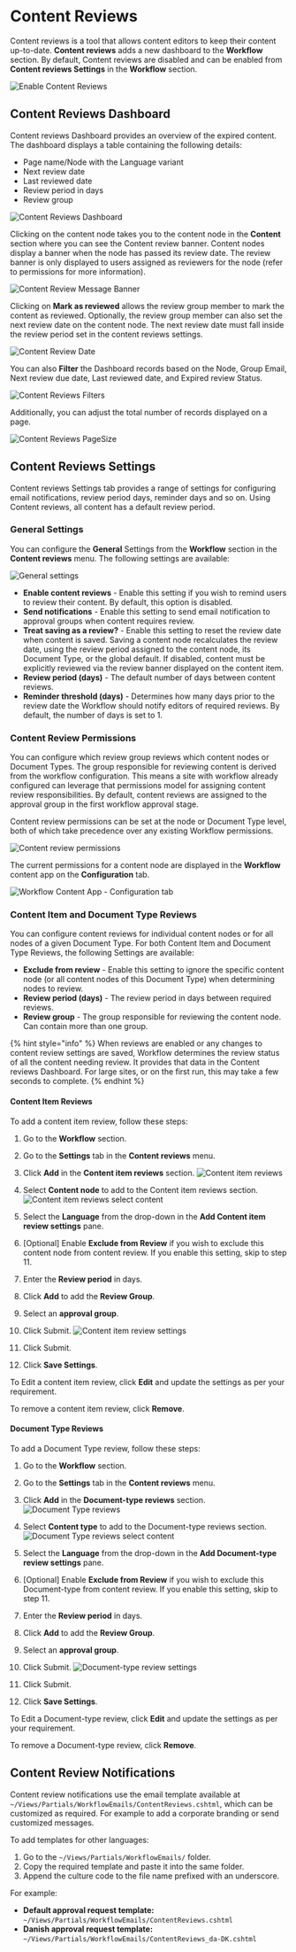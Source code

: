 # Content Reviews

Content reviews is a tool that allows content editors to keep their content up-to-date. **Content reviews** adds a new dashboard to the **Workflow** section. By default, Content reviews are disabled and can be enabled from **Content reviews Settings** in the **Workflow** section.

![Enable Content Reviews](images/Enable-content-reviews.png)

## Content Reviews Dashboard

Content reviews Dashboard provides an overview of the expired content. The dashboard displays a table containing the following details:

- Page name/Node with the Language variant
- Next review date
- Last reviewed date
- Review period in days
- Review group

![Content Reviews Dashboard](images/Content-review-dashboard.png)

Clicking on the content node takes you to the content node in the **Content** section where you can see the Content review banner. Content nodes display a banner when the node has passed its review date. The review banner is only displayed to users assigned as reviewers for the node (refer to permissions for more information).

![Content Review Message Banner](images/content-review-message-banner.png)

Clicking on **Mark as reviewed** allows the review group member to mark the content as reviewed. Optionally, the review group member can also set the next review date on the content node. The next review date must fall inside the review period set in the content reviews settings.

![Content Review Date](images/content-review-date.png)

You can also **Filter** the Dashboard records based on the Node, Group Email, Next review due date, Last reviewed date, and Expired review Status.

![Content Reviews Filters](images/content-reviews-filter.png)

Additionally, you can adjust the total number of records displayed on a page.

![Content Reviews PageSize](images/content-reviews-pagesize.png)

## Content Reviews Settings

Content reviews Settings tab provides a range of settings for configuring email notifications, review period days, reminder days and so on. Using Content reviews, all content has a default review period.

### General Settings

You can configure the **General** Settings from the **Workflow** section in the **Content reviews** menu. The following settings are available:

![General settings](images/content-reviews-general-settings.png)

- **Enable content reviews** - Enable this setting if you wish to remind users to review their content. By default, this option is disabled.
- **Send notifications** - Enable this setting to send email notification to approval groups when content requires review.
- **Treat saving as a review?** - Enable this setting to reset the review date when content is saved. Saving a content node recalculates the review date, using the review period assigned to the content node, its Document Type, or the global default. If disabled, content must be explicitly reviewed via the review banner displayed on the content item.
- **Review period (days)** - The default number of days between content reviews.
- **Reminder threshold (days)** - Determines how many days prior to the review date the Workflow should notify editors of required reviews. By default, the number of days is set to 1.

### Content Review Permissions

You can configure which review group reviews which content nodes or Document Types. The group responsible for reviewing content is derived from the workflow configuration. This means a site with workflow already configured can leverage that permissions model for assigning content review responsibilities. By default, content reviews are assigned to the approval group in the first workflow approval stage.

Content review permissions can be set at the node or Document Type level, both of which take precedence over any existing Workflow permissions. 

![Content review permissions](images/Content-review-permissions.png)

The current permissions for a content node are displayed in the **Workflow** content app on the **Configuration** tab.

![Workflow Content App - Configuration tab](images/workflow-content-app-configuration.png)

### Content Item and Document Type Reviews

You can configure content reviews for individual content nodes or for all nodes of a given Document Type. For both Content Item and Document Type Reviews, the following Settings are available:

- **Exclude from review** - Enable this setting to ignore the specific content node (or all content nodes of this Document Type) when determining nodes to review.
- **Review period (days)** - The review period in days between required reviews.
- **Review group** - The group responsible for reviewing the content node. Can contain more than one group.

{% hint style="info" %}
When reviews are enabled or any changes to content review settings are saved, Workflow determines the review status of all the content needing review. It provides that data in the Content reviews Dashboard. For large sites, or on the first run, this may take a few seconds to complete.
{% endhint %}

#### Content Item Reviews

To add a content item review, follow these steps:

1. Go to the **Workflow** section.
2. Go to the **Settings** tab in the **Content reviews** menu.
3. Click **Add** in the **Content item reviews** section.
  ![Content item reviews](images/content-item-reviews.png)

4. Select **Content node** to add to the Content item reviews section.
  ![Content item reviews select content](images/content-item-reviews-select-content.png)

5. Select the **Language** from the drop-down in the **Add Content item review settings** pane.
6. [Optional] Enable **Exclude from Review** if you wish to exclude this content node from content review. If you enable this setting, skip to step 11.
7. Enter the **Review period** in days.
8. Click **Add** to add the **Review Group**.
9. Select an **approval group**.
10. Click Submit.
    ![Content item review settings](images/content-item-reviews-settings.png)

11. Click Submit.
12. Click **Save Settings**.

To Edit a content item review, click **Edit** and update the settings as per your requirement.

To remove a content item review, click **Remove**.

#### Document Type Reviews

To add a Document Type review, follow these steps:

1. Go to the **Workflow** section.
2. Go to the **Settings** tab in the **Content reviews** menu.
3. Click **Add** in the **Document-type reviews** section.
  ![Document Type reviews](images/document-type-reviews.png)

4. Select **Content type** to add to the Document-type reviews section.
  ![Document Type reviews select content](images/document-type-reviews-select-content.png)

5. Select the **Language** from the drop-down in the **Add Document-type review settings** pane.
6. [Optional] Enable **Exclude from Review** if you wish to exclude this Document-type from content review. If you enable this setting, skip to step 11.
7. Enter the **Review period** in days.
8. Click **Add** to add the **Review Group**.
9. Select an **approval group**.
10. Click Submit.
    ![Document-type review settings](images/document-type-review-settings.png)

11. Click Submit.
12. Click **Save Settings**.

To Edit a Document-type review, click **Edit** and update the settings as per your requirement.

To remove a Document-type review, click **Remove**.

## Content Review Notifications

Content review notifications use the email template available at `~/Views/Partials/WorkflowEmails/ContentReviews.cshtml`, which can be customized as required. For example to add a corporate branding or send customized messages.

To add templates for other languages:

1. Go to the `~/Views/Partials/WorkflowEmails/` folder.
2. Copy the required template and paste it into the same folder.
3. Append the culture code to the file name prefixed with an underscore.

For example:

- **Default approval request template:** `~/Views/Partials/WorkflowEmails/ContentReviews.cshtml`
- **Danish approval request template:** `~/Views/Partials/WorkflowEmails/ContentReviews_da-DK.cshtml`
